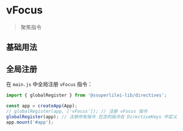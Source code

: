 # vFocus

> 聚焦指令

## 基础用法

<demo vue="directives/vFocus/basic.vue" />

## 全局注册

在 `main.js` 中全局注册 `vFocus` 指令：

```js
import { globalRegister } from '@ssuperlilei-lib/directives';

const app = createApp(App);
// globalRegister(app, ['vFocus']); // 注册 vFocus 指令
globalRegister(app); // 注册所有指令 包含的指令在 DirectiveKeys 中定义
app.mount('#app');
```
